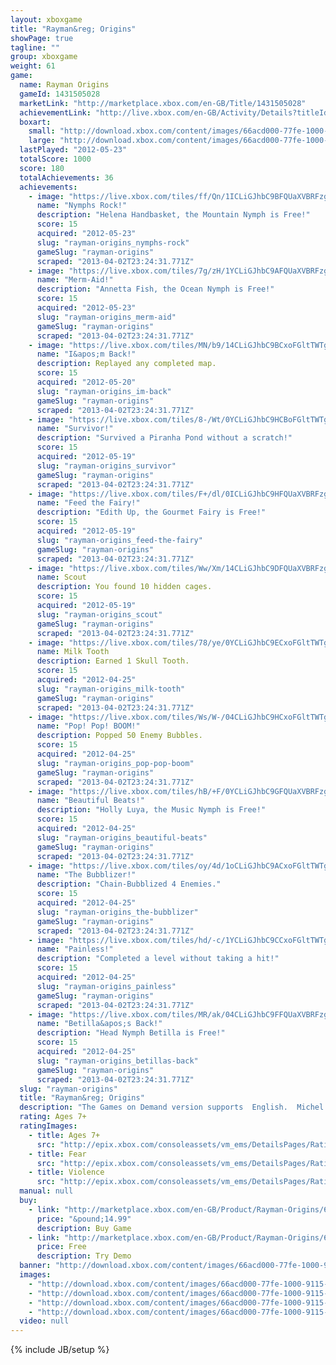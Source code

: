 ```yaml
---
layout: xboxgame
title: "Rayman&reg; Origins"
showPage: true
tagline: ""
group: xboxgame
weight: 61
game: 
  name: Rayman Origins
  gameId: 1431505028
  marketLink: "http://marketplace.xbox.com/en-GB/Title/1431505028"
  achievementLink: "http://live.xbox.com/en-GB/Activity/Details?titleId=1431505028"
  boxart: 
    small: "http://download.xbox.com/content/images/66acd000-77fe-1000-9115-d80255530884/1033/boxartsm.jpg"
    large: "http://download.xbox.com/content/images/66acd000-77fe-1000-9115-d80255530884/1033/boxartlg.jpg"
  lastPlayed: "2012-05-23"
  totalScore: 1000
  score: 180
  totalAchievements: 36
  achievements: 
    - image: "https://live.xbox.com/tiles/ff/Qn/1ICLiGJhbC9BFQUaXVBRFzg0L2FjaC8wLzUAAAAA5+fn+wj0Zg==.jpg"
      name: "Nymphs Rock!"
      description: "Helena Handbasket, the Mountain Nymph is Free!"
      score: 15
      acquired: "2012-05-23"
      slug: "rayman-origins_nymphs-rock"
      gameSlug: "rayman-origins"
      scraped: "2013-04-02T23:24:31.771Z"
    - image: "https://live.xbox.com/tiles/7g/zH/1YCLiGJhbC9AFQUaXVBRFzg0L2FjaC8wLzQAAAAA5+fn+ugM9Q==.jpg"
      name: "Merm-Aid!"
      description: "Annetta Fish, the Ocean Nymph is Free!"
      score: 15
      acquired: "2012-05-23"
      slug: "rayman-origins_merm-aid"
      gameSlug: "rayman-origins"
      scraped: "2013-04-02T23:24:31.771Z"
    - image: "https://live.xbox.com/tiles/MN/b9/14CLiGJhbC9BCxoFGltTWTg0L2FjaC8wLzE1AAAAAOfn5-jS1iw=.jpg"
      name: "I&apos;m Back!"
      description: Replayed any completed map.
      score: 15
      acquired: "2012-05-20"
      slug: "rayman-origins_im-back"
      gameSlug: "rayman-origins"
      scraped: "2013-04-02T23:24:31.771Z"
    - image: "https://live.xbox.com/tiles/8-/Wt/0YCLiGJhbC9HCBoFGltTWTg0L2FjaC8wLzIzAAAAAOfn5-6C9e8=.jpg"
      name: "Survivor!"
      description: "Survived a Piranha Pond without a scratch!"
      score: 15
      acquired: "2012-05-19"
      slug: "rayman-origins_survivor"
      gameSlug: "rayman-origins"
      scraped: "2013-04-02T23:24:31.771Z"
    - image: "https://live.xbox.com/tiles/F+/dl/0ICLiGJhbC9HFQUaXVBRFzg0L2FjaC8wLzMAAAAA5+fn-0rnDA==.jpg"
      name: "Feed the Fairy!"
      description: "Edith Up, the Gourmet Fairy is Free!"
      score: 15
      acquired: "2012-05-19"
      slug: "rayman-origins_feed-the-fairy"
      gameSlug: "rayman-origins"
      scraped: "2013-04-02T23:24:31.771Z"
    - image: "https://live.xbox.com/tiles/Ww/Xm/14CLiGJhbC9DFQUaXVBRFzg0L2FjaC8wLzcAAAAA5+fn+MkFQA==.jpg"
      name: Scout
      description: You found 10 hidden cages.
      score: 15
      acquired: "2012-05-19"
      slug: "rayman-origins_scout"
      gameSlug: "rayman-origins"
      scraped: "2013-04-02T23:24:31.771Z"
    - image: "https://live.xbox.com/tiles/78/ye/0YCLiGJhbC9ECxoFGltTWTg0L2FjaC8wLzEwAAAAAOfn5-6xzPM=.jpg"
      name: Milk Tooth
      description: Earned 1 Skull Tooth.
      score: 15
      acquired: "2012-04-25"
      slug: "rayman-origins_milk-tooth"
      gameSlug: "rayman-origins"
      scraped: "2013-04-02T23:24:31.771Z"
    - image: "https://live.xbox.com/tiles/Ws/W-/04CLiGJhbC9HCxoFGltTWTg0L2FjaC8wLzEzAAAAAOfn5-yQxUY=.jpg"
      name: "Pop! Pop! BOOM!"
      description: Popped 50 Enemy Bubbles.
      score: 15
      acquired: "2012-04-25"
      slug: "rayman-origins_pop-pop-boom"
      gameSlug: "rayman-origins"
      scraped: "2013-04-02T23:24:31.771Z"
    - image: "https://live.xbox.com/tiles/hB/+F/0YCLiGJhbC9GFQUaXVBRFzg0L2FjaC8wLzIAAAAA5+fn-qofnw==.jpg"
      name: "Beautiful Beats!"
      description: "Holly Luya, the Music Nymph is Free!"
      score: 15
      acquired: "2012-04-25"
      slug: "rayman-origins_beautiful-beats"
      gameSlug: "rayman-origins"
      scraped: "2013-04-02T23:24:31.771Z"
    - image: "https://live.xbox.com/tiles/oy/4d/1oCLiGJhbC9ACxoFGltTWTg0L2FjaC8wLzE0AAAAAOfn5-kyLr8=.jpg"
      name: "The Bubblizer!"
      description: "Chain-Bubblized 4 Enemies."
      score: 15
      acquired: "2012-04-25"
      slug: "rayman-origins_the-bubblizer"
      gameSlug: "rayman-origins"
      scraped: "2013-04-02T23:24:31.771Z"
    - image: "https://live.xbox.com/tiles/hd/-c/1YCLiGJhbC9CCxoFGltTWTg0L2FjaC8wLzE2AAAAAOfn5-rz35k=.jpg"
      name: "Painless!"
      description: "Completed a level without taking a hit!"
      score: 15
      acquired: "2012-04-25"
      slug: "rayman-origins_painless"
      gameSlug: "rayman-origins"
      scraped: "2013-04-02T23:24:31.771Z"
    - image: "https://live.xbox.com/tiles/MR/ak/04CLiGJhbC9FFQUaXVBRFzg0L2FjaC8wLzEAAAAA5+fn-IsWKg==.jpg"
      name: "Betilla&apos;s Back!"
      description: "Head Nymph Betilla is Free!"
      score: 15
      acquired: "2012-04-25"
      slug: "rayman-origins_betillas-back"
      gameSlug: "rayman-origins"
      scraped: "2013-04-02T23:24:31.771Z"
  slug: "rayman-origins"
  title: "Rayman&reg; Origins"
  description: "The Games on Demand version supports  English.  Michel Ancel, celebrated creator of Rayman&reg;, Beyond Good &amp; Evil&reg; and the Raving Rabbids&reg; returns to his roots to bring us Rayman&reg; Origins:  a new 4-player co-op comic adventure set in a lush, 2D world, teeming with unexpected secrets and outlandish enemies.  When the Glade of Dreams is overrun by &ldquo;nefurrious&rdquo; Darktoons, it is up to Rayman and his buddies Globox and the Teensies to save the day. Their challenge, restore peace to the Glade or witness their beloved home vanish like a bad dream...  A Massive Universe to Explore: Over 100 characters, 12 unique worlds and 60+ levels filled with countless secrets. Crazy Moves &amp; Gameplay: Unleash wild moves as you jump, punch, fly and slap your way through an adventure filled with action, platforming beat-&rsquo;em-up gameplay and slapstick comedy. Epic Boss Fights: Take on a giant pink monster with hundreds of eyes... A possessed, mountainous golem...  An evil daisy-cum-carnivorous plant...more!   4-Player, Jump-In/Jump-Out, Co-op Gameplay"
  rating: Ages 7+
  ratingImages: 
    - title: Ages 7+
      src: "http://epix.xbox.com/consoleassets/vm_ems/DetailsPages/RatingSystemID/14/default/Values/14002.png"
    - title: Fear
      src: "http://epix.xbox.com/consoleassets/vm_ems/DetailsPages/RatingSystemID/14/default/Descriptors/14003.png"
    - title: Violence
      src: "http://epix.xbox.com/consoleassets/vm_ems/DetailsPages/RatingSystemID/14/default/Descriptors/14005.png"
  manual: null
  buy: 
    - link: "http://marketplace.xbox.com/en-GB/Product/Rayman-Origins/66acd000-77fe-1000-9115-d80255530884?nosplash=1&amp;purchase=1&amp;DownloadType=Game"
      price: "&pound;14.99"
      description: Buy Game
    - link: "http://marketplace.xbox.com/en-GB/Product/Rayman-Origins/66acd000-77fe-1000-9115-d80255530884?nosplash=1&amp;purchase=1&amp;DownloadType=GameDemo"
      price: Free
      description: Try Demo
  banner: "http://download.xbox.com/content/images/66acd000-77fe-1000-9115-d80255530884/1033/banner.png"
  images: 
    - "http://download.xbox.com/content/images/66acd000-77fe-1000-9115-d80255530884/1033/screenlg1.jpg"
    - "http://download.xbox.com/content/images/66acd000-77fe-1000-9115-d80255530884/1033/screenlg2.jpg"
    - "http://download.xbox.com/content/images/66acd000-77fe-1000-9115-d80255530884/1033/screenlg3.jpg"
    - "http://download.xbox.com/content/images/66acd000-77fe-1000-9115-d80255530884/1033/screenlg4.jpg"
  video: null
---
```

{% include JB/setup %}